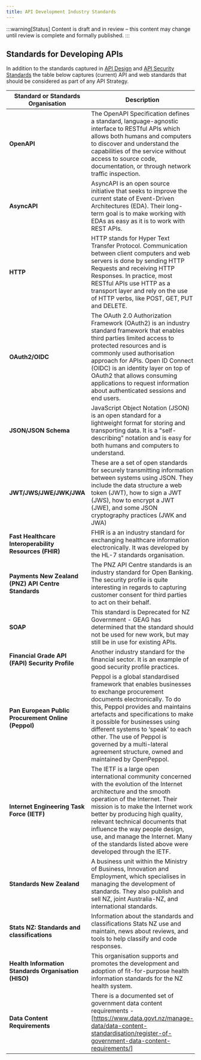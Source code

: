```yaml
---
title: API Development Industry Standards
---
```


:::warning[Status]
Content is draft and in review – this content may change until review is complete and formally published.
:::

## Standards for Developing APIs

In addition to the standards captured in [API Design](./API%20Design#standards-based) and [API Security Standards](../api-security) the table below
captures (current) API and web standards that should be considered as part of any API Strategy.

| Standard or Standards Organisation | Description |
|---|---|
| **OpenAPI** | The OpenAPI Specification defines a standard, language-agnostic interface to RESTful APIs which allows both humans and computers to discover and understand the capabilities of the service without access to source code, documentation, or through network traffic inspection. |
| **AsyncAPI** | AsyncAPI is an open source initiative that seeks to improve the current state of Event-Driven Architectures (EDA). Their long-term goal is to make working with EDAs as easy as it is to work with REST APIs. |
| **HTTP** | HTTP stands for Hyper Text Transfer Protocol. Communication between client computers and web servers is done by sending HTTP Requests and receiving HTTP Responses. In practice, most RESTful APIs use HTTP as a transport layer and rely on the use of HTTP verbs, like POST, GET, PUT and DELETE. |
| **OAuth2/OIDC** | The OAuth 2.0 Authorization Framework (OAuth2) is an industry standard framework that enables third parties limited access to protected resources and is commonly used authorisation approach for APIs. Open ID Connect (OIDC) is an identity layer on top of OAuth2 that allows consuming applications to request information about authenticated sessions and end users. |
| **JSON/JSON Schema** | JavaScript Object Notation (JSON) is an open standard for a lightweight format for storing and transporting data. It is a "self-describing" notation and is easy for both humans and computers to understand. |
| **JWT/JWS/JWE/JWK/JWA** | These are a set of open standards for securely transmitting information between systems using JSON. They include the data structure a web token (JWT), how to sign a JWT (JWS), how to encrypt a JWT (JWE), and some JSON cryptography practices (JWK and JWA) |
| **Fast Healthcare Interoperability Resources (FHIR)** | FHIR is a an industry standard for exchanging healthcare information electronically. It was developed by the HL-7 standards organisation. |
| **Payments New Zealand (PNZ) API Centre Standards** | The PNZ API Centre standards is an industry standard for Open Banking. The security profile is quite interesting in regards to capturing customer consent for third parties to act on their behalf. |
| **SOAP** | This standard is Deprecated for NZ Government - GEAG has determined that the standard should not be used for new work, but may still be in use for existing APIs. |
| **Financial Grade API (FAPI) Security Profile** | Another industry standard for the financial sector. It is an example of good security profile practices. |
| **Pan European Public Procurement Online (Peppol)** | Peppol is a global standardised framework that enables businesses to exchange procurement documents electronically. To do this, Peppol provides and maintains artefacts and specifications to make it possible for businesses using different systems to ‘speak’ to each other. The use of Peppol is governed by a multi-lateral agreement structure, owned and maintained by OpenPeppol. |
| **Internet Engineering Task Force (IETF)** | The IETF is a large open international community concerned with the evolution of the Internet architecture and the smooth operation of the Internet. Their mission is to make the Internet work better by producing high quality, relevant technical documents that influence the way people design, use, and manage the Internet. Many of the standards listed above were developed through the IETF. |
| **Standards New Zealand** | A business unit within the Ministry of Business, Innovation and Employment, which specialises in managing the development of standards. They also publish and sell NZ, joint Australia-NZ, and international standards. |
| **Stats NZ: Standards and classifications** | Information about the standards and classifications Stats NZ use and maintain, news about reviews, and tools to help classify and code responses. |
| **Health Information Standards Organisation (HISO)** | This organisation supports and promotes the development and adoption of fit-for-purpose health information standards for the NZ health system. |
| **Data Content Requirements** | There is a documented set of government data content requirements - [https://www.data.govt.nz/manage-data/data-content-standardisation/register-of-government-data-content-requirements/] |
